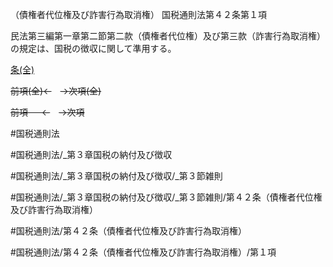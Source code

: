 （債権者代位権及び詐害行為取消権）
国税通則法第４２条第１項

民法第三編第一章第二節第二款（債権者代位権）及び第三款（詐害行為取消権）の規定は、国税の徴収に関して準用する。

[条(全)](国税通則法＿＿＿＿＿第４２条_.md)

~~前項(全)←~~　~~→次項(全)~~

~~前項 　 ←~~　~~→次項~~



#国税通則法

#国税通則法/_第３章国税の納付及び徴収

#国税通則法/_第３章国税の納付及び徴収/_第３節雑則

#国税通則法/_第３章国税の納付及び徴収/_第３節雑則/第４２条（債権者代位権及び詐害行為取消権）

#国税通則法/第４２条（債権者代位権及び詐害行為取消権）

#国税通則法/第４２条（債権者代位権及び詐害行為取消権）/第１項

